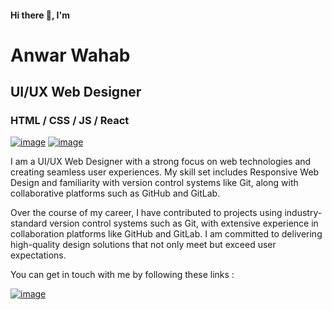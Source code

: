 #### Hi there 👋, I'm
# Anwar Wahab
## UI/UX Web Designer
### HTML / CSS / JS / React
[![image](https://custom-icon-badges.demolab.com/badge/KL-MY-purple?style=for-the-badge&logo=location&logoColor=white)](https://www.google.com/maps/place/Kuala+Lumpur,+Federal+Territory+of+Kuala+Lumpur/@3.1388358,101.5221718,11z/data=!3m1!4b1!4m6!3m5!1s0x31cc362abd08e7d3:0x232e1ff540d86c99!8m2!3d3.1319197!4d101.6840589!16zL20vMDQ5ZDE?entry=ttu)
[![image](https://custom-icon-badges.herokuapp.com/badge/-Download%20Resume-F25278?style=for-the-badge&logo=download&logoColor=white)](https://drive.google.com/file/d/1Gt2z2fkx4v3VjH7r7HLB132fHNURusl2/view?usp=sharing)

I am a UI/UX Web Designer with a strong focus on web technologies and creating seamless user experiences. My skill set includes Responsive Web Design and familiarity with version control systems like Git, along with collaborative platforms such as GitHub and GitLab.

Over the course of my career, I have contributed to projects using industry-standard version control systems such as Git, with extensive experience in collaboration platforms like GitHub and GitLab. I am committed to delivering high-quality design solutions that not only meet but exceed user expectations.

You can get in touch with me by following these links : 

[![image](https://img.shields.io/badge/LinkedIn-0077B5?style=for-the-badge&logo=linkedin&logoColor=white)](https://www.linkedin.com/in/anwar-bin-abdul-wahab-223b7618b/)

